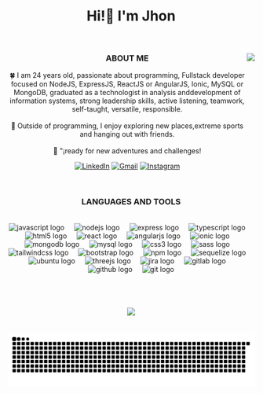 <div align="center">
    <h1 align="center">Hi!👋 I'm Jhon</h1>
</div>  

<br clear="both">

<div align="center">
    
<img align="right" height="260" src="https://camo.githubusercontent.com/62da68eb62b1e5f175f7d1f0191dd89a653d7908feb22d37d4a0ab07365d6791/68747470733a2f2f6d656469612e67697068792e636f6d2f6d656469612f4d3967624264396e6244724f5475314d71782f67697068792e676966"  />

<h3 align="center">ABOUT ME</h3>

<p align="center">🍀 I am 24 years old, passionate about programming, Fullstack developer focused on NodeJS, ExpressJS, ReactJS or AngularJS, Ionic, MySQL or MongoDB, graduated as a technologist in analysis anddevelopment of information systems, strong leadership skills, active listening, teamwork, self-taught, versatile, responsible. <br><br>🚀 Outside of programming, I enjoy exploring new places,extreme sports and hanging out with friends.<br><br>💯 "¡ready for new adventures and challenges!</p>

[![LinkedIn](https://img.shields.io/badge/LinkedIn-%230077B5.svg?logo=linkedin&logoColor=white)](https://www.linkedin.com/in/jhonhernandez1899/)
[![Gmail](https://img.shields.io/static/v1?message=Gmail&logo=gmail&label=&color=D14836&logoColor=white)](mailto:jhonhernandez.1899@gmail.com)
[![Instagram](https://img.shields.io/static/v1?message=Instagram&logo=instagram&label=&color=E4405F&logoColor=white)](https://www.instagram.com/jhon._.hernandez/)

</div>

<br clear="both">

<div align="center">
    <h3>LANGUAGES AND TOOLS</h3>
    <br clear="both">
    
  <img src="https://cdn.jsdelivr.net/gh/devicons/devicon/icons/javascript/javascript-original.svg" height="40" alt="javascript logo"  />
  <img width="12" />
  <img src="https://cdn.jsdelivr.net/gh/devicons/devicon/icons/nodejs/nodejs-original.svg" height="40" alt="nodejs logo"  />
  <img width="12" />
  <img src="https://cdn.jsdelivr.net/gh/devicons/devicon/icons/express/express-original.svg" height="40" alt="express logo"  />
  <img width="12" />
  <img src="https://cdn.jsdelivr.net/gh/devicons/devicon/icons/typescript/typescript-original.svg" height="40" alt="typescript logo"  />
  <img width="12" />
  <img src="https://cdn.jsdelivr.net/gh/devicons/devicon/icons/html5/html5-original.svg" height="40" alt="html5 logo"  />
  <img width="12" />
  <img src="https://cdn.jsdelivr.net/gh/devicons/devicon/icons/react/react-original.svg" height="40" alt="react logo"  />
  <img width="12" />
  <img src="https://cdn.jsdelivr.net/gh/devicons/devicon/icons/angularjs/angularjs-original.svg" height="40" alt="angularjs logo"  />
  <img width="12" />
  <img src="https://cdn.jsdelivr.net/gh/devicons/devicon/icons/ionic/ionic-original.svg" height="40" alt="ionic logo"  />
  <img width="12" />
  <img src="https://cdn.jsdelivr.net/gh/devicons/devicon/icons/mongodb/mongodb-original.svg" height="40" alt="mongodb logo"  />
  <img width="12" />
  <img src="https://cdn.jsdelivr.net/gh/devicons/devicon/icons/mysql/mysql-original.svg" height="40" alt="mysql logo"  />
  <img width="12" />
  <img src="https://cdn.jsdelivr.net/gh/devicons/devicon/icons/css3/css3-original.svg" height="40" alt="css3 logo"  />
  <img width="12" />
  <img src="https://cdn.jsdelivr.net/gh/devicons/devicon/icons/sass/sass-original.svg" height="40" alt="sass logo"  />
  <img width="12" />
  <img src="https://cdn.jsdelivr.net/gh/devicons/devicon/icons/tailwindcss/tailwindcss-original-wordmark.svg" height="40" alt="tailwindcss logo"  />
  <img width="12" />
  <img src="https://cdn.jsdelivr.net/gh/devicons/devicon/icons/bootstrap/bootstrap-original.svg" height="40" alt="bootstrap logo"  />
  <img width="12" />
  <img src="https://cdn.jsdelivr.net/gh/devicons/devicon/icons/npm/npm-original-wordmark.svg" height="40" alt="npm logo"  />
  <img width="12" />
  <img src="https://cdn.jsdelivr.net/gh/devicons/devicon/icons/sequelize/sequelize-original.svg" height="40" alt="sequelize logo"  />
  <img width="12" />
  <img src="https://cdn.jsdelivr.net/gh/devicons/devicon/icons/ubuntu/ubuntu-plain.svg" height="40" alt="ubuntu logo"  />
  <img width="12" />
  <img src="https://cdn.jsdelivr.net/gh/devicons/devicon/icons/threejs/threejs-original.svg" height="40" alt="threejs logo"  />
  <img width="12" />
  <img src="https://cdn.jsdelivr.net/gh/devicons/devicon/icons/jira/jira-original.svg" height="40" alt="jira logo"  />
  <img width="12" />
  <img src="https://cdn.jsdelivr.net/gh/devicons/devicon/icons/gitlab/gitlab-original.svg" height="40" alt="gitlab logo"  />
  <img width="12" />
  <img src="https://cdn.jsdelivr.net/gh/devicons/devicon/icons/github/github-original.svg" height="40" alt="github logo"  />
  <img width="12" />
  <img src="https://cdn.jsdelivr.net/gh/devicons/devicon/icons/git/git-original.svg" height="40" alt="git logo"  />

###
</div>

<br clear="both">
<br clear="both">

<div align="center">
    
![](https://github-readme-streak-stats.herokuapp.com/?user=JhonHernandezz&theme=blue-green&hide_border=true)
</div>

<br clear="both">

<div align="center">
    <picture>
          <source media="(prefers-color-scheme: dark)" srcset="https://raw.githubusercontent.com/JhonHernandezz/JhonHernandezz/output/github-contribution-grid-snake-dark.svg">
          <img alt="github contribution grid snake animation" src="https://raw.githubusercontent.com/JhonHernandezz/JhonHernandezz/output/github-contribution-grid-snake.svg">
    </picture>  
</div>
